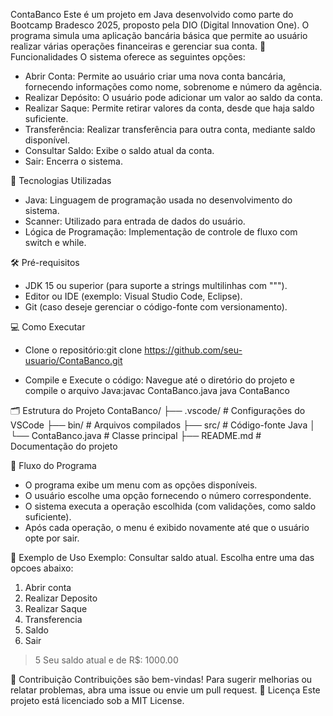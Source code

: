 ContaBanco
Este é um projeto em Java desenvolvido como parte do Bootcamp Bradesco 2025, proposto pela DIO (Digital Innovation One). O programa simula uma aplicação bancária básica que permite ao usuário realizar várias operações financeiras e gerenciar sua conta.
📝 Funcionalidades
O sistema oferece as seguintes opções:
- Abrir Conta: Permite ao usuário criar uma nova conta bancária, fornecendo informações como nome, sobrenome e número da agência.
- Realizar Depósito: O usuário pode adicionar um valor ao saldo da conta.
- Realizar Saque: Permite retirar valores da conta, desde que haja saldo suficiente.
- Transferência: Realizar transferência para outra conta, mediante saldo disponível.
- Consultar Saldo: Exibe o saldo atual da conta.
- Sair: Encerra o sistema.

🚀 Tecnologias Utilizadas
- Java: Linguagem de programação usada no desenvolvimento do sistema.
- Scanner: Utilizado para entrada de dados do usuário.
- Lógica de Programação: Implementação de controle de fluxo com switch e while.

🛠️ Pré-requisitos
- JDK 15 ou superior (para suporte a strings multilinhas com """).
- Editor ou IDE (exemplo: Visual Studio Code, Eclipse).
- Git (caso deseje gerenciar o código-fonte com versionamento).

💻 Como Executar
- Clone o repositório:git clone https://github.com/seu-usuario/ContaBanco.git

- Compile e Execute o código: Navegue até o diretório do projeto e compile o arquivo Java:javac ContaBanco.java
java ContaBanco


🗂 Estrutura do Projeto
ContaBanco/
├── .vscode/              # Configurações do VSCode
├── bin/                  # Arquivos compilados
├── src/                  # Código-fonte Java
│   └── ContaBanco.java   # Classe principal
├── README.md             # Documentação do projeto


📜 Fluxo do Programa
- O programa exibe um menu com as opções disponíveis.
- O usuário escolhe uma opção fornecendo o número correspondente.
- O sistema executa a operação escolhida (com validações, como saldo suficiente).
- Após cada operação, o menu é exibido novamente até que o usuário opte por sair.

📖 Exemplo de Uso
Exemplo: Consultar saldo atual.
Escolha entre uma das opcoes abaixo:
1) Abrir conta
2) Realizar Deposito
3) Realizar Saque
4) Transferencia
5) Saldo
6) Sair
> 5
Seu saldo atual e de R$: 1000.00



🤝 Contribuição
Contribuições são bem-vindas! Para sugerir melhorias ou relatar problemas, abra uma issue ou envie um pull request.
📄 Licença
Este projeto está licenciado sob a MIT License.


